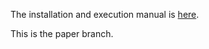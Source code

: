 The installation and execution manual is [here](http://dalai.mshri.on.ca/~jweile/projects/popcodePipeline/doc/).

This is the paper branch.

